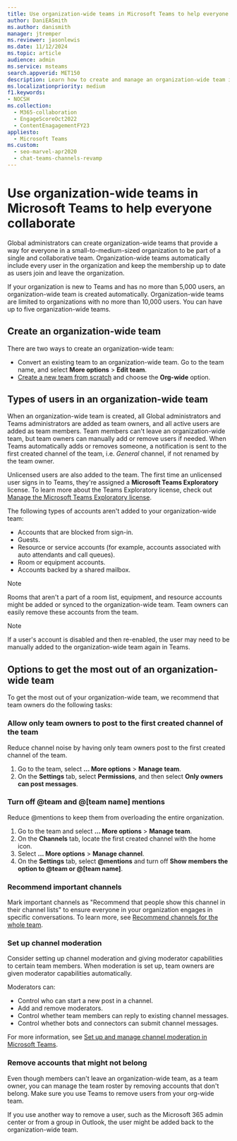 ```yaml
---
title: Use organization-wide teams in Microsoft Teams to help everyone collaborate
author: DaniEASmith
ms.author: danismith
manager: jtremper
ms.reviewer: jasonlewis
ms.date: 11/12/2024
ms.topic: article
audience: admin
ms.service: msteams
search.appverid: MET150
description: Learn how to create and manage an organization-wide team in Teams to provide a way for everyone in a small to medium-sized organization to collaborate.
ms.localizationpriority: medium
f1.keywords:
- NOCSH
ms.collection:
  - M365-collaboration
  - EngageScoreOct2022
  - ContentEnagagementFY23
appliesto:
  - Microsoft Teams
ms.custom: 
  - seo-marvel-apr2020
  - chat-teams-channels-revamp
---
```


# Use organization-wide teams in Microsoft Teams to help everyone collaborate

Global administrators can create organization-wide teams that provide a way for everyone in a small-to-medium-sized organization to be part of a single and collaborative team. Organization-wide teams automatically include every user in the organization and keep the membership up to date as users join and leave the organization.

If your organization is new to Teams and has no more than 5,000 users, an organization-wide team is created automatically. Organization-wide teams are limited to organizations with no more than 10,000 users. You can have up to five organization-wide teams.

## Create an organization-wide team

There are two ways to create an organization-wide team:

- Convert an existing team to an organization-wide team. Go to the team name, and select **More options** > **Edit team**.
- [Create a new team from scratch](https://support.microsoft.com/office/174adf5f-846b-4780-b765-de1a0a737e2b) and choose the **Org-wide** option.

## Types of users in an organization-wide team

When an organization-wide team is created, all Global administrators and Teams administrators are added as team owners, and all active users are added as team members. Team members can't leave an organization-wide team, but team owners can manually add or remove users if needed. When Teams automatically adds or removes someone, a notification is sent to the first created channel of the team, i.e. *General* channel, if not renamed by the team owner.

Unlicensed users are also added to the team. The first time an unlicensed user signs in to Teams, they're assigned a **Microsoft Teams Exploratory** license. To learn more about the Teams Exploratory license, check out [Manage the Microsoft Teams Exploratory license](teams-exploratory.md).

The following types of accounts aren't added to your organization-wide team:

- Accounts that are blocked from sign-in.
- Guests.
- Resource or service accounts (for example, accounts associated with auto attendants and call queues).
- Room or equipment accounts.
- Accounts backed by a shared mailbox.

> [!NOTE]
> Rooms that aren't a part of a room list, equipment, and resource accounts might be added or synced to the organization-wide team. Team owners can easily remove these accounts from the team.

> [!NOTE]
> If a user's account is disabled and then re-enabled, the user may need to be manually added to the organization-wide team again in Teams.

## Options to get the most out of an organization-wide team

To get the most out of your organization-wide team, we recommend that team owners do the following tasks:

### Allow only team owners to post to the first created channel of the team

Reduce channel noise by having only team owners post to the first created channel of the team.

1. Go to the team, select **... More options** > **Manage team**.
1. On the **Settings** tab, select **Permissions**, and then select **Only owners can post messages**.

### Turn off @team and @[team name] mentions

Reduce @mentions to keep them from overloading the entire organization.

1. Go to the team and select **... More options** > **Manage team**. 
1. On the **Channels** tab, locate the first created channel with the home icon.
1. Select **... More options** > **Manage channel**.
1. On the **Settings** tab, select **@mentions** and turn off **Show members the option to @team or @[team name]**.

### Recommend important channels

Mark important channels as "Recommend that people show this channel in their channel lists" to ensure everyone in your organization engages in specific conversations. To learn more, see [Recommend channels for the whole team](https://support.office.com/article/auto-favorite-channels-for-the-whole-team-a948272c-5aa5-429c-863c-4e1e1cd6b0f6).

### Set up channel moderation

Consider setting up channel moderation and giving moderator capabilities to certain team members. When moderation is set up, team owners are given moderator capabilities automatically.

Moderators can:

- Control who can start a new post in a channel.
- Add and remove moderators.
- Control whether team members can reply to existing channel messages.
- Control whether bots and connectors can submit channel messages.

For more information, see [Set up and manage channel moderation in Microsoft Teams](manage-channel-moderation-in-teams.md).

### Remove accounts that might not belong

Even though members can't leave an organization-wide team, as a team owner, you can manage the team roster by removing accounts that don't belong. Make sure you use Teams to remove users from your org-wide team.

If you use another way to remove a user, such as the Microsoft 365 admin center or from a group in Outlook, the user might be added back to the organization-wide team.
